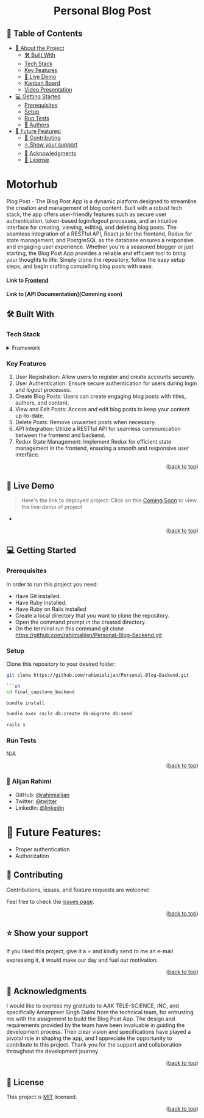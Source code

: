 <a name="readme-top"></a>

<div align="center">

  <br/>
  <h1>Personal Blog Post</h1>

</div>

## 📗 Table of Contents

- [📖 About the Project](#about-project)
  - [🛠 Built With ](#-built-with-)
  - [Tech Stack ](#tech-stack-)
  - [Key Features ](#key-features-)
  - [🚀 Live Demo](#live-demo)
  - [Kanban Board](#kanban)
  - [Video Presentation](#video-presentation)
- [💻 Getting Started ](#-getting-started-)
  - [Prerequisites](#prerequisites)
  - [Setup](#setup)
  - [Run Tests](#run-tests)
  - [👥 Authors ](#-authors-)
- [🔭 Future Features:](#-future-features)
  - [🤝 Contributing ](#-contributing-)
  - [⭐️ Show your support ](#️-show-your-support-)
  - [🙏 Acknowledgments ](#-acknowledgments-)
  - [📝 License ](#-license-)

<!-- PROJECT DESCRIPTION -->

# Motorhub <a name="about-project"></a>

Plog Post - The Blog Post App is a dynamic platform designed to streamline the creation and management of blog content. Built with a robust tech stack, the app offers user-friendly features such as secure user authentication, token-based login/logout processes, and an intuitive interface for creating, viewing, editing, and deleting blog posts. The seamless integration of a RESTful API, React.js for the frontend, Redux for state management, and PostgreSQL as the database ensures a responsive and engaging user experience. Whether you're a seasoned blogger or just starting, the Blog Post App provides a reliable and efficient tool to bring your thoughts to life. Simply clone the repository, follow the easy setup steps, and begin crafting compelling blog posts with ease.

#### Link to [Frontend](https://github.com/rahimialijan/Personal-Blog-Frontend-)
#### Link to [API Documentation](Comming soon)

## 🛠 Built With <a name="built-with"></a>

### Tech Stack <a name="tech-stack"></a>

<details>
  <summary>Framework</summary>
  <ul>
    <li><a href="https://rubyonrails.org/">Ruby on Rails</a></li>
  </ul>
</details>

<!-- Features -->

### Key Features <a name="key-features"></a>

1. User Registration: Allow users to register and create accounts securely.
2. User Authentication: Ensure secure authentication for users during login and logout processes.
3. Create Blog Posts: Users can create engaging blog posts with titles, authors, and content.
4. View and Edit Posts: Access and edit blog posts to keep your content up-to-date.
5. Delete Posts: Remove unwanted posts when necessary.
6. API Integration: Utilize a RESTful API for seamless communication between the frontend and backend.
7. Redux State Management: Implement Redux for efficient state management in the frontend, ensuring a   smooth and responsive user interface.

<p align="right">(<a href="#readme-top">back to top</a>)</p>

## 🚀 Live Demo <a name="live-demo"></a>

> Here's the link to deployed project:
> Click on this [Coming Soon](#) to view the live-demo of project

- []()

<p align="right">(<a href="#readme-top">back to top</a>)</p>

<!-- GETTING STARTED -->

## 💻 Getting Started <a name="getting-started"></a>

### Prerequisites

In order to run this project you need:

- Have Git installed.
- Have Ruby installed. 
- Have Ruby on Rails installed
- Create a local directory that you want to clone the repository.
- Open the command prompt in the created directory.
- On the terminal run this command git clone https://github.com/rahimialijan/Personal-Blog-Backend.git

### Setup

Clone this repository to your desired folder:

```sh
git clone https://github.com/rahimialijan/Personal-Blog-Backend.git

```sh
cd final_capstone_backend
```

```sh
bundle install
```

```sh
bundle exec rails db:create db:migrate db:seed
```

```sh
rails s
```

### Run Tests

N/A

<p align="right">(<a href="#readme-top">back to top</a>)</p>

<!-- AUTHORS -->

### 👤 **Alijan Rahimi**

- GitHub: [@rahimialijan](https://github.com/rahimialijan)
- Twitter: [@twitter](https://twitter.com/AlijanRahimi10)
- LinkedIn: [@linkedin](https://www.linkedin.com/in/alijan-rahimi-18389ab3/)

# 🔭 Future Features:
- Proper authentication
- Authorization

## 🤝 Contributing <a name="contributing"></a>

Contributions, issues, and feature requests are welcome!

Feel free to check the [issues page](../../issues/).

<p align="right">(<a href="#readme-top">back to top</a>)</p>

<!-- SUPPORT -->

## ⭐️ Show your support <a name="support"></a>

If you liked this project, give it a ⭐️ and kindly send to me an e-mail expressing it, it would make our day and fuel our motivation.

<p align="right">(<a href="#readme-top">back to top</a>)</p>

<!-- ACKNOWLEDGEMENTS -->

## 🙏 Acknowledgments <a name="acknowledgements"></a>

I would like to express my gratitude to AAK TELE-SCIENCE, INC, and specifically Amanpreet Singh Dalmi from the technical team, for entrusting me with the assignment to build the Blog Post App. The design and requirements provided by the team have been invaluable in guiding the development process. Their clear vision and specifications have played a pivotal role in shaping the app, and I appreciate the opportunity to contribute to this project. Thank you for the support and collaboration throughout the development journey

<p align="right">(<a href="#readme-top">back to top</a>)</p>

<!-- LICENSE -->

## 📝 License <a name="license"></a>

This project is [MIT](./LICENSE) licensed.

<p align="right">(<a href="#readme-top">back to top</a>)</p>
